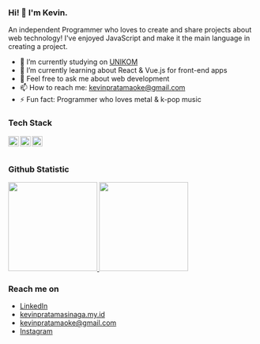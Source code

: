 ### Hi! 👋 I'm Kevin.

An independent Programmer who loves to create and share projects about web technology! I've enjoyed JavaScript and make it the main language in creating a project.

- 🔭 I’m currently studying on <a href="https://www.unikom.ac.id/">UNIKOM</a>
- 🌱 I’m currently learning about React & Vue.js for front-end apps
- 💬 Feel free to ask me about web development
- 📫 How to reach me: kevinpratamaoke@gmail.com
- ⚡ Fun fact: Programmer who loves metal & k-pop music

### Tech Stack
  <a href="#"><img align="left" alt="JavaScript" title="JavaScript" width="21px" src="https://upload.wikimedia.org/wikipedia/commons/9/99/Unofficial_JavaScript_logo_2.svg" /></a>
  <a href="https://nodejs.org/"><img align="left" alt="NodeJS" title="NodeJS" width="21px" src="https://seeklogo.com/images/N/nodejs-logo-FBE122E377-seeklogo.com.png" /></a>
  <a href="https://reactjs.org/"><img align="left" alt="React" title="React" width="21px" src="https://cdn.worldvectorlogo.com/logos/react-2.svg" /></a>
  <br>
  <br>
  
### Github Statistic
<p align="left">
<a href="https://github.com/iamvnumberseven">
  <img height="180em" src="https://github-readme-stats-eight-theta.vercel.app/api?username=kevinpratamasinaga7&show_icons=true&theme=algolia&include_all_commits=true&count_private=true"/>
  <img height="180em" src="https://github-readme-stats-eight-theta.vercel.app/api/top-langs/?username=kevinpratamasinaga7&layout=compact&langs_count=8&theme=algolia"/>
</a>
</p>

### Reach me on
- <a href="https://www.linkedin.com/in/kevin-pratama-sinaga/">LinkedIn</a>
- <a href="https://kevinpratamasinaga.my.id/">kevinpratamasinaga.my.id</a>
- kevinpratamaoke@gmail.com
- <a href="https://www.instagram.com/pratama_kevin7/">Instagram</a>
